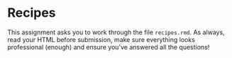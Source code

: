 # Recipes

This assignment asks you to work through the file `recipes.rmd`. 
As always, read your HTML before submission,
make sure everything looks professional (enough) and ensure you've answered all the questions!
